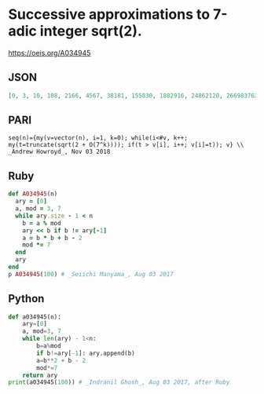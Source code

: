 # Successive approximations to 7\-adic integer sqrt\(2\)\.
https://oeis.org/A034945
## JSON
```JSON
[0, 3, 10, 108, 2166, 4567, 38181, 155830, 1802916, 24862120, 266983762, 1961835256, 5916488742, 19757775943, 116646786350, 9611769806236, 42844700375837, 275475214363044, 6789129606004840, 75182500718243698]
```
## PARI
```PARI
seq(n)={my(v=vector(n), i=1, k=0); while(i<#v, k++; my(t=truncate(sqrt(2 + O(7^k)))); if(t > v[i], i++; v[i]=t)); v} \\ _Andrew Howroyd_, Nov 03 2018
```
## Ruby
```Ruby
def A034945(n)
  ary = [0]
  a, mod = 3, 7
  while ary.size - 1 < n
    b = a % mod
    ary << b if b != ary[-1]
    a = b * b + b - 2
    mod *= 7
  end
  ary
end
p A034945(100) # _Seiichi Manyama_, Aug 03 2017
```
## Python
```Python
def a034945(n):
    ary=[0]
    a, mod=3, 7
    while len(ary) - 1<n:
        b=a%mod
        if b!=ary[-1]: ary.append(b)
        a=b**2 + b - 2
        mod*=7
    return ary
print(a034945(100)) # _Indranil Ghosh_, Aug 03 2017, after Ruby
```
